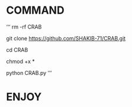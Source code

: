 # COMMAND
‘‘‘
rm -rf CRAB

git clone https://github.com/SHAKIB-71/CRAB.git

cd CRAB

chmod +x *

python CRAB.py
’’’
# ENJOY
